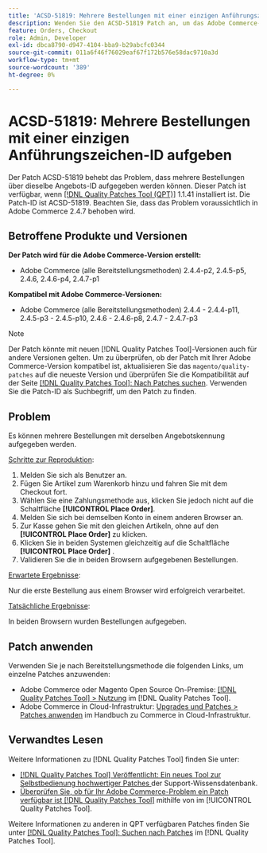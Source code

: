 ```yaml
---
title: 'ACSD-51819: Mehrere Bestellungen mit einer einzigen Anführungszeichen-ID aufgeben'
description: Wenden Sie den ACSD-51819 Patch an, um das Adobe Commerce-Problem zu beheben, bei dem mehrere Bestellungen über dieselbe Angebots-ID aufgegeben werden können.
feature: Orders, Checkout
role: Admin, Developer
exl-id: dbca8790-d947-4104-bba9-b29abcfc0344
source-git-commit: 011a6f46f76029eaf67f172b576e58dac9710a3d
workflow-type: tm+mt
source-wordcount: '389'
ht-degree: 0%

---
```


# ACSD-51819: Mehrere Bestellungen mit einer einzigen Anführungszeichen-ID aufgeben

Der Patch ACSD-51819 behebt das Problem, dass mehrere Bestellungen über dieselbe Angebots-ID aufgegeben werden können. Dieser Patch ist verfügbar, wenn [[!DNL Quality Patches Tool (QPT)]](https://experienceleague.adobe.com/de/docs/commerce-operations/tools/quality-patches-tool/quality-patches-tool-to-self-serve-quality-patches) 1.1.41 installiert ist. Die Patch-ID ist ACSD-51819. Beachten Sie, dass das Problem voraussichtlich in Adobe Commerce 2.4.7 behoben wird.

## Betroffene Produkte und Versionen

**Der Patch wird für die Adobe Commerce-Version erstellt:**

* Adobe Commerce (alle Bereitstellungsmethoden) 2.4.4-p2, 2.4.5-p5, 2.4.6, 2.4.6-p4, 2.4.7-p1

**Kompatibel mit Adobe Commerce-Versionen:**

* Adobe Commerce (alle Bereitstellungsmethoden) 2.4.4 - 2.4.4-p11, 2.4.5-p3 - 2.4.5-p10, 2.4.6 - 2.4.6-p8, 2.4.7 - 2.4.7-p3

>[!NOTE]
>
>Der Patch könnte mit neuen [!DNL Quality Patches Tool]-Versionen auch für andere Versionen gelten. Um zu überprüfen, ob der Patch mit Ihrer Adobe Commerce-Version kompatibel ist, aktualisieren Sie das `magento/quality-patches` auf die neueste Version und überprüfen Sie die Kompatibilität auf der Seite [[!DNL Quality Patches Tool]: Nach Patches suchen](https://experienceleague.adobe.com/tools/commerce-quality-patches/index.html?lang=de). Verwenden Sie die Patch-ID als Suchbegriff, um den Patch zu finden.

## Problem

Es können mehrere Bestellungen mit derselben Angebotskennung aufgegeben werden.

<u>Schritte zur Reproduktion</u>:

1. Melden Sie sich als Benutzer an.
1. Fügen Sie Artikel zum Warenkorb hinzu und fahren Sie mit dem Checkout fort.
1. Wählen Sie eine Zahlungsmethode aus, klicken Sie jedoch nicht auf die Schaltfläche **[!UICONTROL Place Order]**.
1. Melden Sie sich bei demselben Konto in einem anderen Browser an.
1. Zur Kasse gehen Sie mit den gleichen Artikeln, ohne auf den **[!UICONTROL Place Order]** zu klicken.
1. Klicken Sie in beiden Systemen gleichzeitig auf die Schaltfläche **[!UICONTROL Place Order]** .
1. Validieren Sie die in beiden Browsern aufgegebenen Bestellungen.

<u>Erwartete Ergebnisse</u>:

Nur die erste Bestellung aus einem Browser wird erfolgreich verarbeitet.

<u>Tatsächliche Ergebnisse</u>:

In beiden Browsern wurden Bestellungen aufgegeben.

## Patch anwenden

Verwenden Sie je nach Bereitstellungsmethode die folgenden Links, um einzelne Patches anzuwenden:

* Adobe Commerce oder Magento Open Source On-Premise: [[!DNL Quality Patches Tool] > Nutzung](/help/tools/quality-patches-tool/usage.md) im [!DNL Quality Patches Tool].
* Adobe Commerce in Cloud-Infrastruktur: [Upgrades und Patches > Patches anwenden](https://experienceleague.adobe.com/docs/commerce-cloud-service/user-guide/develop/upgrade/apply-patches.html?lang=de) im Handbuch zu Commerce in Cloud-Infrastruktur.

## Verwandtes Lesen

Weitere Informationen zu [!DNL Quality Patches Tool] finden Sie unter:

* [[!DNL Quality Patches Tool] Veröffentlicht: Ein neues Tool zur Selbstbedienung hochwertiger Patches ](https://experienceleague.adobe.com/de/docs/commerce-operations/tools/quality-patches-tool/quality-patches-tool-to-self-serve-quality-patches) der Support-Wissensdatenbank.
* [Überprüfen Sie, ob für Ihr Adobe Commerce-Problem ein Patch verfügbar ist [!DNL Quality Patches Tool]](/help/tools/quality-patches-tool/patches-available-in-qpt/check-patch-for-magento-issue-with-magento-quality-patches.md) mithilfe von im [!UICONTROL Quality Patches Tool].


Weitere Informationen zu anderen in QPT verfügbaren Patches finden Sie unter [[!DNL Quality Patches Tool]: Suchen nach Patches](https://experienceleague.adobe.com/tools/commerce-quality-patches/index.html?lang=de) im [!DNL Quality Patches Tool].
